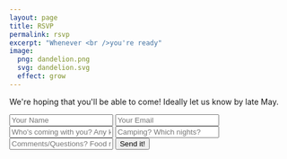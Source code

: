 ```yaml
---
layout: page
title: RSVP
permalink: rsvp
excerpt: "Whenever <br />you're ready"
image:
  png: dandelion.png
  svg: dandelion.svg
  effect: grow
---
```



We're hoping that you'll be able to come!
Ideally let us know by late May.

 <div markdown="0">
 <form accept-charset="UTF-8" action="https://formkeep.com/f/5e02bf18aaa7" method="POST">
   <input type="text" name="name" placeholder="Your Name">
   <input type="email" name="email" placeholder="Your Email">
   <input type="text" name="who" placeholder="Who's coming with you? Any kids?">
   <input type="text" name="camping" placeholder="Camping? Which nights?">
   <input type="text" name="anythingelse" placeholder="Comments/Questions? Food restrictions?">
   <input type="hidden" name="utf8" value="✓">
   <button class="btn btn-danger" type="submit">Send it!</button>
 </form>

</div>

